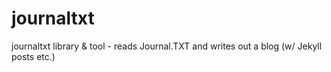 # journaltxt
journaltxt library &amp; tool - reads Journal.TXT and writes out a blog (w/ Jekyll posts etc.)

